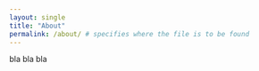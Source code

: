 ```yaml
---
layout: single
title: "About"
permalink: /about/ # specifies where the file is to be found
---
```


bla bla bla